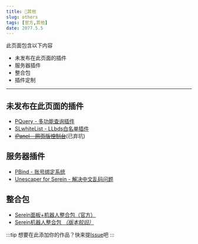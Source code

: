 ```yaml
---
title: 🌊其他
slug: others
tags: [官方,其他]
date: 2077.5.5
---
```


此页面包含以下内容

- 未发布在此页面的插件
- 服务器插件
- 整合包
- 插件定制

<!--truncate-->

---

## 未发布在此页面的插件

- [PQuery - 多功能查询插件](https://www.minebbs.com/resources/serein-pquery.5804/)
- [SLwhiteList - LLbds白名单插件](https://www.minebbs.com/resources/serein-llbds-slwhitelist-llbds-js.5216/)
- [~~iPanel - 网页版控制台~~](https://ipanel.serein.cc)(已弃坑)

## 服务器插件

- [PBind - 账号绑定系统](https://www.minebbs.com/resources/pbind.4211/)
- [Unescaper for Serein - 解决中文乱码问题](https://www.minebbs.com/resources/unescaper-for-serein.5441/)

## 整合包

- [Serein面板+机器人整合包（官方）](https://www.minebbs.com/resources/serein.4390/)
- [Serein机器人整合包 *（版本较旧）*](https://www.minebbs.com/resources/serein.4201/)

:::tip
想要在此添加你的作品？快来提[Issue](https://github.com/Zaitonn/Serein-Docs/issues/new/choose)吧
:::
